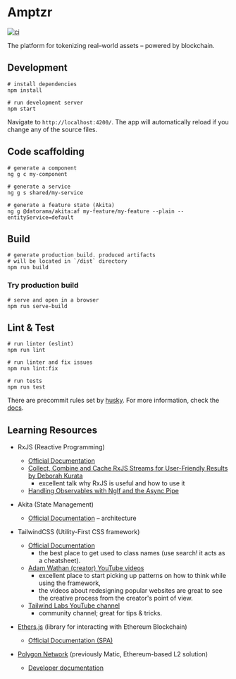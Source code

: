 # Amptzr

[![ci](https://github.com/AMPnet/amptzr/actions/workflows/ci.yaml/badge.svg)](https://github.com/AMPnet/amptzr/actions/workflows/ci.yaml)

The platform for tokenizing real–world assets – powered by blockchain.

## Development

```
# install dependencies
npm install

# run development server
npm start
```

Navigate to `http://localhost:4200/`. The app will automatically reload if you change any of the source files.

## Code scaffolding

```
# generate a component
ng g c my-component

# generate a service
ng g s shared/my-service

# generate a feature state (Akita)
ng g @datorama/akita:af my-feature/my-feature --plain --entityService=default
```

## Build

```
# generate production build. produced artifacts
# will be located in `/dist` directory
npm run build
```

### Try production build

```
# serve and open in a browser
npm run serve-build
```

## Lint & Test

```
# run linter (eslint)
npm run lint

# run linter and fix issues
npm run lint:fix

# run tests
npm run test
```

There are precommit rules set by [husky](https://github.com/typicode/husky). For more information, check the [docs](https://typicode.github.io/husky/#/).

## Learning Resources

- RxJS (Reactive Programming)
  - [Official Documentation](https://rxjs.dev)
  - [Collect, Combine and Cache RxJS Streams for User-Friendly Results by Deborah Kurata](https://www.youtube.com/watch?v=HE-xh_RBIno)
    - excellent talk why RxJS is useful and how to use it
  - [Handling Observables with NgIf and the Async Pipe](https://ultimatecourses.com/blog/angular-ngif-async-pipe)
  
- Akita (State Management)
  - [Official Documentation](https://datorama.github.io/akita/docs/angular/architecture/) – architecture

- TailwindCSS (Utility-First CSS framework)
  - [Official Documentation](https://tailwindcss.com/)
    - the best place to get used to class names (use search! it acts as a cheatsheet).
  - [Adam Wathan (creator) YouTube videos](https://www.youtube.com/c/AdamWathan/videos)
    - excellent place to start picking up patterns on how to think while using the framework,
    - the videos about redesigning popular websites are great to see the creative process from the creator's point of view.
  - [Tailwind Labs YouTube channel](https://www.youtube.com/channel/UCOe-8z68tgw9ioqVvYM4ddQ)
    - community channel; great for tips & tricks.

- [Ethers.js](https://ethers.io/) (library for interacting with Ethereum Blockchain)
  - [Official Documentation (SPA)](https://docs.ethers.io/v5/single-page/)
  
- [Polygon Network](https://polygon.technology/) (previously Matic, Ethereum-based L2 solution)
  - [Developer documentation](https://docs.matic.network/docs/develop/getting-started)

